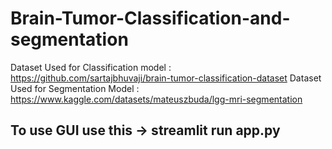 # Brain-Tumor-Classification-and-segmentation

Dataset Used for Classification model : https://github.com/sartajbhuvaji/brain-tumor-classification-dataset <break>
Dataset Used for Segmentation Model   : https://www.kaggle.com/datasets/mateuszbuda/lgg-mri-segmentation

## To use GUI use this -> streamlit run app.py
